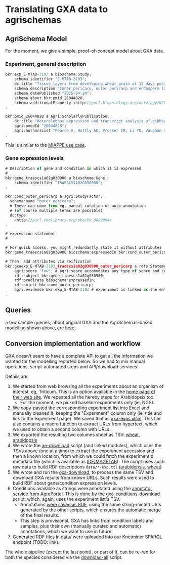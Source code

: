 # Translating GXA data to agrischemas

## AgriSchema Model

For the moment, we give a simple, proof-of-concept model about GXA data.

### Experiment, general description

```javascript
bkr:exp_E-MTAB-3103 a bioschema:Study;
	schema:identifier "E-MTAB-3103";
	dc:title "Tissue layers from developing wheat grain at 12 days post-anthesis";
	schema:description "Inner pericarp, outer pericarp and endosperm layers from...";
	schema:datePublished "2015-04-24";
	schema:about bkr:pmid_26044828;
	schema:additionalProperty <http://purl.bioontology.org/ontology/NCBITAXON/4565>;
.

bkr:pmid_26044828 a agri:ScholarlyPublication;
	dc:title "Heterologous expression and transcript analysis of gibberellin biosynthetic genes..."
	agri:pmedId "26044828";
	agri:authorsList "Pearce S, Huttly AK, Prosser IM, Li YD, Vaughan SP, ...";
.
```

This is similar to the [MIAPPE use case](../miappe-use-case/README.md).

### Gene expression levels

```javascript
# Description of gene and condition in which it is expressed
#
bkr:gene_traescs1a02g030900 a bioschema:Gene;
	schema:identifier "TRAESCS1A02G030900";
.

bkr:cond_outer_pericarp a agri:StudyFactor; 
  schema:name "outer pericarp";
  # These can come from eg, manual curation or auto-annotation
  # (of course multiple terms are possible)
  dc:type
    <http://purl.obolibrary.org/obo/PO_0009084>
.

# expression statement
#

# For quick access, you might redundantly state it without attributes
bkr:gene_traescs1a02g030900 bioschema:expressedIn bkr:cond_outer_pericarp.

# Then, add attributes via reification
bkr:gxaexp_E-MTAB-3103_traescs1a02g030900_outer_pericarp a rdfs:Statement;
	agri:score "low"; # agri:score accomodates any type of score and can have subclasses (eg, pvalue)
	rdf:subject bkr:gene_traescs1a02g030900;
	rdf:predicate bioschema:expressedIn;
	rdf:object bkr:cond_outer_pericarp;
	agri:evidence bkr:exp_E-MTAB-3103 # experiment is linked as the entity that provides evidence for it
.
```

## Queries
a few sample queries, about original GXA and the AgriSchemas-based modelling shown above, are [here](SPARQL-Queries.md).

## Conversion implementation and workflow

GXA doesn't seem to have a complete API to get all the information we wanted for the modelling reported below. So we had to mix manual operations, script-automated steps and API/download services.  

Details are:
1. We started from web browsing all the experiments about an organism of interest, eg, Triticum. This is an option available in the [home page of their web site](https://www.ebi.ac.uk/gxa/home). We repeated all the hereby steps for Arabidopsis too.
   * For the moment, we picked baseline experiments only (ie, NGS).
2. We copy-pasted the corresponding [experiment list](https://www.ebi.ac.uk/gxa/experiments?species=triticum%20aestivum&experimentType=baseline) into Excel and manually cleaned it, keeping the "Experiment" column only (ie, title and link to the experiment page). We saved that as [gxa-exps.xlsm](gxa-exps.xlsm). This file also contains a macro function to extract URLs from hypertext, which we used to obtain a second column with URLs.
3. We exported the resulting two columns sheet as TSV: [wheat](gxa-wheat-exps.tsv), [arabidopsis](gxa-arabidopsis-exps.tsv)
4. We wrote the [ae-download](ae-download.py) script (and linked modules), which uses the TSVs above (one at a time) to extract the experiment accession and then a known location, from which we could fetch the experiment's metadata file (which is available as [IDF/MAGETAB](https://www.ebi.ac.uk/arrayexpress/help/magetab_spec.html)). The script uses such raw data to build RDF descriptions `data/*-exp.ttl` ([arabidopsis](data/arabidopsis-exp.ttl), [wheat](data/wheat-exp.ttl))
5. We wrote and run the [gxa-download](ae-download.py), to process the same TSV and download GXA results from known URLs. Such results were used to build RDF about gene/condition expression levels.
6. Conditions available as strings were annotated using the [annotator service from AgroPortal](http://agroportal.lirmm.fr/annotator). This is done by the [gxa-conditions-download](gxa-conditions-download.py) script, which, again, uses the experiment list's TSV.
   * Annotations [were saved as RDF](data/gxa-conditions.ttl), using the same string-minted URIs generated by the other scripts, which ensures the automatic merge of the final results.
   * This step is provisional. GXA has links from condition labels and samples, plus their own (manually curated and automatic) annotations, which we want to use in future.
7. Generated RDF files in [data/](data) were uploaded into our Knetminer SPARQL endpoint (TODO: link).

The whole pipeline (except the last point), or part of it, can be re-ran for both the species considered via the [download-all](download-all.sh) script.
